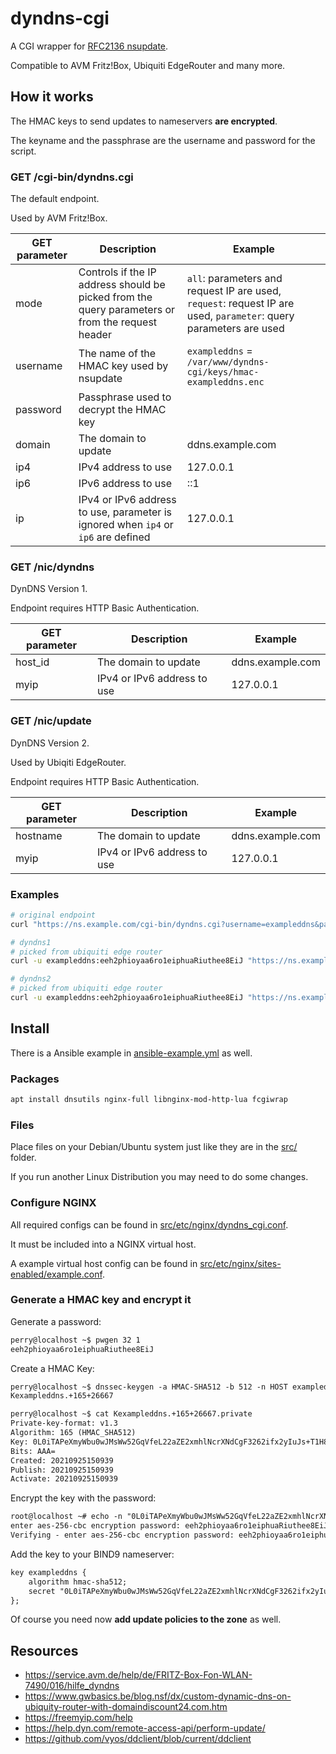 # dyndns-cgi

A CGI wrapper for [RFC2136 nsupdate](https://serverless.industries/2020/09/27/dns-nsupdate-howto.en.html).

Compatible to AVM Fritz!Box, Ubiquiti EdgeRouter and many more.

## How it works

The HMAC keys to send updates to nameservers **are encrypted**.

The keyname and the passphrase are the username and password for the script.

### GET /cgi-bin/dyndns.cgi

The default endpoint.

Used by AVM Fritz!Box.

| GET parameter | Description | Example |
|---------------|-------------|---------|
| mode | Controls if the IP address should be picked from the query parameters or from the request header | `all`: parameters and request IP are used, `request`: request IP are used, `parameter`: query parameters are used |
| username | The name of the HMAC key used by nsupdate | `exampleddns` = `/var/www/dyndns-cgi/keys/hmac-exampleddns.enc` |
| password | Passphrase used to decrypt the HMAC key | |
| domain | The domain to update | ddns.example.com |
| ip4 | IPv4 address to use | 127.0.0.1 |
| ip6 | IPv6 address to use | ::1 |
| ip | IPv4 or IPv6 address to use, parameter is ignored when `ip4` or `ip6` are defined | 127.0.0.1 |

### GET /nic/dyndns

DynDNS Version 1.

Endpoint requires HTTP Basic Authentication.

| GET parameter | Description | Example |
|---------------|-------------|---------|
| host_id | The domain to update | ddns.example.com |
| myip | IPv4 or IPv6 address to use | 127.0.0.1 |

### GET /nic/update

DynDNS Version 2.

Used by Ubiqiti EdgeRouter.

Endpoint requires HTTP Basic Authentication.

| GET parameter | Description | Example |
|---------------|-------------|---------|
| hostname | The domain to update | ddns.example.com |
| myip | IPv4 or IPv6 address to use | 127.0.0.1 |

### Examples

```sh
# original endpoint
curl "https://ns.example.com/cgi-bin/dyndns.cgi?username=exampleddns&password=eeh2phioyaa6ro1eiphuaRiuthee8EiJ&ip4=127.0.0.1&ip6=::1"
```

```sh
# dyndns1
# picked from ubiquiti edge router
curl -u exampleddns:eeh2phioyaa6ro1eiphuaRiuthee8EiJ "https://ns.example.com/nic/dyndns?action=edit&started=1&hostname=YES&host_id=ddns.example.com&myip=127.0.0.1"
```

```sh
# dyndns2
# picked from ubiquiti edge router
curl -u exampleddns:eeh2phioyaa6ro1eiphuaRiuthee8EiJ "https://ns.example.com/nic/update?system=dyndns&hostname=ddns.example.com&myip=127.0.0.1"
```

## Install

There is a Ansible example in [ansible-example.yml](ansible-example.yml) as well.

### Packages

```sh
apt install dnsutils nginx-full libnginx-mod-http-lua fcgiwrap
```

### Files

Place files on your Debian/Ubuntu system just like they are in the [src/](src/) folder.

If you run another Linux Distribution you may need to do some changes.

### Configure NGINX

All required configs can be found in [src/etc/nginx/dyndns_cgi.conf](src/etc/nginx/dyndns_cgi.conf).

It must be included into a NGINX virtual host.

A example virtual host config can be found in [src/etc/nginx/sites-enabled/example.conf](src/etc/nginx/sites-enabled/example.conf).

### Generate a HMAC key and encrypt it

Generate a password:

```txt
perry@localhost ~$ pwgen 32 1
eeh2phioyaa6ro1eiphuaRiuthee8EiJ
```

Create a HMAC Key:

```txt
perry@localhost ~$ dnssec-keygen -a HMAC-SHA512 -b 512 -n HOST exampleddns
Kexampleddns.+165+26667

perry@localhost ~$ cat Kexampleddns.+165+26667.private
Private-key-format: v1.3
Algorithm: 165 (HMAC_SHA512)
Key: 0L0iTAPeXmyWbu0wJMsWw52GqVfeL22aZE2xmhlNcrXNdCgF3262ifx2yIuJs+T1H8CWdV+79HClWOzwvnn/LA==
Bits: AAA=
Created: 20210925150939
Publish: 20210925150939
Activate: 20210925150939
```

Encrypt the key with the password:

```txt
root@localhost ~# echo -n "0L0iTAPeXmyWbu0wJMsWw52GqVfeL22aZE2xmhlNcrXNdCgF3262ifx2yIuJs+T1H8CWdV+79HClWOzwvnn/LA==" | openssl enc -aes-256-cbc -e -iter 1000 -a -salt > /var/www/dyndns-cgi/keys/hmac-exampleddns.enc
enter aes-256-cbc encryption password: eeh2phioyaa6ro1eiphuaRiuthee8EiJ
Verifying - enter aes-256-cbc encryption password: eeh2phioyaa6ro1eiphuaRiuthee8EiJ
```

Add the key to your BIND9 nameserver:

```txt
key exampleddns {
    algorithm hmac-sha512;
    secret "0L0iTAPeXmyWbu0wJMsWw52GqVfeL22aZE2xmhlNcrXNdCgF3262ifx2yIuJs+T1H8CWdV+79HClWOzwvnn/LA==";
};
```

Of course you need now **add update policies to the zone** as well.

## Resources

- https://service.avm.de/help/de/FRITZ-Box-Fon-WLAN-7490/016/hilfe_dyndns
- https://www.gwbasics.be/blog.nsf/dx/custom-dynamic-dns-on-ubiquity-router-with-domaindiscount24.com.htm
- https://freemyip.com/help
- https://help.dyn.com/remote-access-api/perform-update/
- https://github.com/vyos/ddclient/blob/current/ddclient
